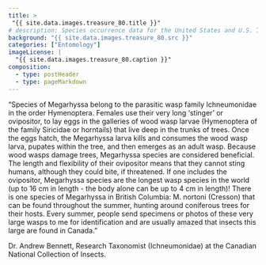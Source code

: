 ```yaml
---
title: >
 "{{ site.data.images.treasure_80.title }}"
# description: Species occurrence data for the United States and U.S. Territories.
background: "{{ site.data.images.treasure_80.src }}"
categories: ["Entomology"]
imageLicense: |
  "{{ site.data.images.treasure_80.caption }}"
composition:
  - type: postHeader
  - type: pageMarkdown
---
```


“Species of Megarhyssa belong to the parasitic wasp family Ichneumonidae in the order Hymenoptera. Females use their very long ‘stinger’ or ovipositor, to lay eggs in the galleries of wood wasp larvae (Hymenoptera of the family Siricidae or horntails) that live deep in the trunks of trees. Once the eggs hatch, the Megarhyssa larva kills and consumes the wood wasp larva, pupates within the tree, and then emerges as an adult wasp. Because wood wasps damage trees, Megarhyssa species are considered beneficial. The length and flexibility of their ovipositor means that they cannot sting humans, although they could bite, if threatened. If one includes the ovipositor, Megarhyssa species are the longest wasp species in the world (up to 16 cm in length - the body alone can be up to 4 cm in length)! There is one species of Megarhyssa in British Columbia: M. nortoni (Cresson) that can be found throughout the summer, hunting around coniferous trees for their hosts. Every summer, people send specimens or photos of these very large wasps to me for identification and are usually amazed that insects this large are found in Canada.”

Dr. Andrew Bennett, Research Taxonomist (Ichneumonidae) at the Canadian National Collection of Insects.